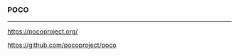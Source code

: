 ### POCO
---
https://pocoproject.org/

https://github.com/pocoproject/poco

```
```

```
```

```
```

